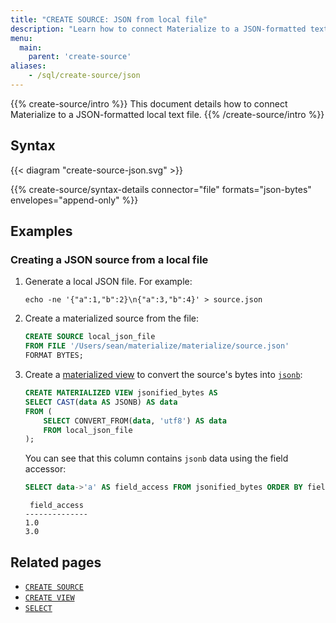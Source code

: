 ```yaml
---
title: "CREATE SOURCE: JSON from local file"
description: "Learn how to connect Materialize to a JSON-formatted text file"
menu:
  main:
    parent: 'create-source'
aliases:
    - /sql/create-source/json
---
```


{{% create-source/intro %}}
This document details how to connect Materialize to a JSON-formatted local text file.
{{% /create-source/intro %}}

## Syntax

{{< diagram "create-source-json.svg" >}}

{{% create-source/syntax-details connector="file" formats="json-bytes" envelopes="append-only" %}}

## Examples

### Creating a JSON source from a local file

1. Generate a local JSON file. For example:

    ```shell
    echo -ne '{"a":1,"b":2}\n{"a":3,"b":4}' > source.json
    ```

1. Create a materialized source from the file:

    ```sql
    CREATE SOURCE local_json_file
    FROM FILE '/Users/sean/materialize/materialize/source.json'
    FORMAT BYTES;
    ```

1. Create a [materialized view](../../create-materialized-view) to convert the
   source's bytes into [`jsonb`](../../types/jsonb):

    ```sql
    CREATE MATERIALIZED VIEW jsonified_bytes AS
    SELECT CAST(data AS JSONB) AS data
    FROM (
        SELECT CONVERT_FROM(data, 'utf8') AS data
        FROM local_json_file
    );
    ```

    You can see that this column contains `jsonb` data using the field accessor:

    ```sql
    SELECT data->'a' AS field_access FROM jsonified_bytes ORDER BY field_access;
    ```
    ```nofmt
     field_access
    --------------
    1.0
    3.0
    ```

## Related pages

- [`CREATE SOURCE`](../)
- [`CREATE VIEW`](../../create-view)
- [`SELECT`](../../select)
